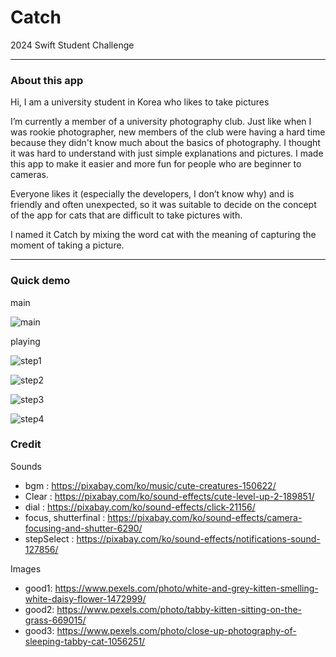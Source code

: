 # Catch
2024 Swift Student Challenge
***
### About this app
Hi, I am a university student in Korea who likes to take pictures

I’m currently a member of a university photography club. 
Just like when I was rookie photographer, new members of the club were having a hard time because they didn't know much about the basics of photography.
I thought it was hard to understand with just simple explanations and pictures. 
I made this app to make it easier and more fun for people who are beginner to cameras.

Everyone likes it (especially the developers, I don’t know why) and is friendly and often unexpected, so it was suitable to decide on the concept of the app for cats that are difficult to take pictures with.

 I named it Catch by mixing the word cat with the meaning of capturing the moment of taking a picture.
***
### Quick demo
main

![main](https://github.com/changjaemun/Catch/assets/107340769/2b6b2463-a115-43a5-85bc-77565bb95fa6)

playing

![step1](https://github.com/changjaemun/Catch/assets/107340769/27856f22-f9a0-4a26-abe0-7a66f66b9f96)

![step2](https://github.com/changjaemun/Catch/assets/107340769/47188c36-976c-4dd9-a9ed-9068412c2823)

![step3](https://github.com/changjaemun/Catch/assets/107340769/06d018d8-13c7-4187-b1c0-5556c09660f2)

![step4](https://github.com/changjaemun/Catch/assets/107340769/312e986a-ea7a-4f1d-ba1c-7fe57cf96869)

### Credit
Sounds
- bgm : https://pixabay.com/ko/music/cute-creatures-150622/
- Clear : https://pixabay.com/ko/sound-effects/cute-level-up-2-189851/
- dial : https://pixabay.com/ko/sound-effects/click-21156/
- focus, shutterfinal : https://pixabay.com/ko/sound-effects/camera-focusing-and-shutter-6290/
- stepSelect : https://pixabay.com/ko/sound-effects/notifications-sound-127856/

Images
- good1: https://www.pexels.com/photo/white-and-grey-kitten-smelling-white-daisy-flower-1472999/
- good2: https://www.pexels.com/photo/tabby-kitten-sitting-on-the-grass-669015/
- good3: https://www.pexels.com/photo/close-up-photography-of-sleeping-tabby-cat-1056251/
